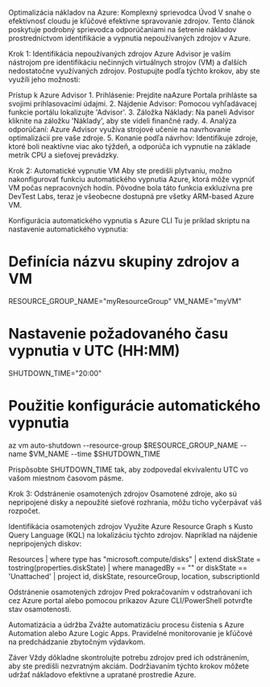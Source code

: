 Optimalizácia nákladov na Azure: Komplexný sprievodca
Úvod
V snahe o efektívnosť cloudu je kľúčové efektívne spravovanie zdrojov. Tento článok poskytuje podrobný sprievodca odporúčaniami na šetrenie nákladov prostredníctvom identifikácie a vypnutia nepoužívaných zdrojov v Azure.

Krok 1: Identifikácia nepoužívaných zdrojov
Azure Advisor je vaším nástrojom pre identifikáciu nečinných virtuálnych strojov (VM) a ďalších nedostatočne využívaných zdrojov. Postupujte podľa týchto krokov, aby ste využili jeho možnosti:

Prístup k Azure Advisor
1. 
Prihlásenie: Prejdite naAzure Portala prihláste sa svojimi prihlasovacími údajmi.
2. 
Nájdenie Advisor: Pomocou vyhľadávacej funkcie portálu lokalizujte 'Advisor'.
3. 
Záložka Náklady: Na paneli Advisor kliknite na záložku 'Náklady', aby ste videli finančné rady.
4. 
Analýza odporúčaní: Azure Advisor využíva strojové učenie na navrhovanie optimalizácií pre vaše zdroje.
5. 
Konanie podľa návrhov: Identifikuje zdroje, ktoré boli neaktívne viac ako týždeň, a odporúča ich vypnutie na základe metrík CPU a sieťovej prevádzky.

Krok 2: Automatické vypnutie VM
Aby ste predišli plytvaniu, možno nakonfigurovať funkciu automatického vypnutia Azure, ktorá môže vypnúť VM počas nepracovných hodín. Pôvodne bola táto funkcia exkluzívna pre DevTest Labs, teraz je všeobecne dostupná pre všetky ARM-based Azure VM.

Konfigurácia automatického vypnutia s Azure CLI
Tu je príklad skriptu na nastavenie automatického vypnutia:

# Definícia názvu skupiny zdrojov a VM
RESOURCE_GROUP_NAME="myResourceGroup"
VM_NAME="myVM"

# Nastavenie požadovaného času vypnutia v UTC (HH:MM)
SHUTDOWN_TIME="20:00"

# Použitie konfigurácie automatického vypnutia
az vm auto-shutdown --resource-group $RESOURCE_GROUP_NAME --name $VM_NAME --time $SHUTDOWN_TIME

Prispôsobte SHUTDOWN_TIME tak, aby zodpovedal ekvivalentu UTC vo vašom miestnom časovom pásme.

Krok 3: Odstránenie osamotených zdrojov
Osamotené zdroje, ako sú nepripojené disky a nepoužité sieťové rozhrania, môžu ticho vyčerpávať váš rozpočet.

Identifikácia osamotených zdrojov
Využite Azure Resource Graph s Kusto Query Language (KQL) na lokalizáciu týchto zdrojov. Napríklad na nájdenie nepripojených diskov:

Resources
| where type has "microsoft.compute/disks"
| extend diskState = tostring(properties.diskState)
| where managedBy == "" or diskState == 'Unattached'
| project id, diskState, resourceGroup, location, subscriptionId

Odstránenie osamotených zdrojov
Pred pokračovaním v odstraňovaní ich cez Azure portal alebo pomocou príkazov Azure CLI/PowerShell potvrďte stav osamotenosti.

Automatizácia a údržba
Zvážte automatizáciu procesu čistenia s Azure Automation alebo Azure Logic Apps. Pravidelné monitorovanie je kľúčové na predchádzanie zbytočným výdavkom.

Záver
Vždy dôkladne skontrolujte potrebu zdrojov pred ich odstránením, aby ste predišli nezvratným akciám. Dodržiavaním týchto krokov môžete udržať nákladovo efektívne a upratané prostredie Azure.